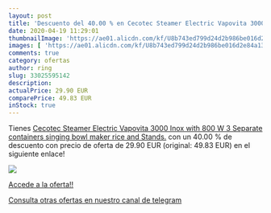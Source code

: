 ```yaml
---
layout: post
title: 'Descuento del 40.00 % en Cecotec Steamer Electric Vapovita 3000 I'
date: 2020-04-19 11:29:01
thumbnailImage: 'https://ae01.alicdn.com/kf/U8b743ed799d24d2b986be016d2e84a136/Cecotec-Steamer-Electric-Vapovita-3000-Inox-with-800-W-3-Separate-containers-singing-bowl-maker-rice.jpg_350x350._SL200_.jpg'
images: [ 'https://ae01.alicdn.com/kf/U8b743ed799d24d2b986be016d2e84a136/Cecotec-Steamer-Electric-Vapovita-3000-Inox-with-800-W-3-Separate-containers-singing-bowl-maker-rice.jpg_350x350._SL200_.jpg' ]
comments: true
category: ofertas
author: ring
slug: 33025595142
description:
actualPrice: 29.90 EUR
comparePrice: 49.83 EUR
inStock: true
---
```


Tienes [Cecotec Steamer Electric Vapovita 3000 Inox with 800 W  3 Separate containers  singing bowl maker rice and Stands.](https://www.amazon.com/dp/33025595142/?tag=redken08-20) con un 40.00 % de descuento con precio de oferta de 29.90 EUR (original: 49.83 EUR) en el siguiente enlace!

[![](https://ae01.alicdn.com/kf/U8b743ed799d24d2b986be016d2e84a136/Cecotec-Steamer-Electric-Vapovita-3000-Inox-with-800-W-3-Separate-containers-singing-bowl-maker-rice.jpg_350x350._SL200_.jpg)](https://www.amazon.com/dp/33025595142/?tag=redken08-20)

[Accede a la oferta!!](https://www.amazon.com/dp/33025595142/?tag=redken08-20)

[Consulta otras ofertas en nuestro canal de telegram](https://t.me/s/ofertas25)
